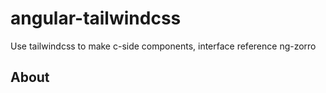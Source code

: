 # angular-tailwindcss

Use tailwindcss to make c-side components, interface reference ng-zorro

## About
